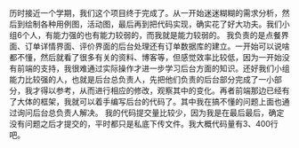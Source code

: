 历时接近一个学期，我们这个项目终于完成了。从一开始迷迷糊糊的需求分析，然后到绘制各种用例图，活动图，最后再到把代码实现，确实花了好大功夫。我们小组6个人，有能力强的也有能力较弱的，而我就是能力较弱的。
我负责的是点餐界面、订单详情界面、评价界面的后台处理还有订单数据库的建立。一开始可以说啥都不懂，然后就看了很多有关的资料、博客等，但感觉效率比较低，因为一开始没有前端的支持，我很难通过实际操作才进一步学习后台方面的知识。还好我们小组能力比较强的人，也就是后台总负责人，先把他们负责的后台部分完成了一小部分，我才得以参考，从而进行相应的修改，观察其中的变化。再者前端那边已经有了大体的框架，我就可以着手编写后台的代码了。其中我在搞不懂的问题上面也通过询问后台总负责人解决。
我的代码提交量比较少，因为我是在最后最后，确定没有问题之后才提交的，平时都只是私底下传文件。我大概代码量有3、400行吧。
